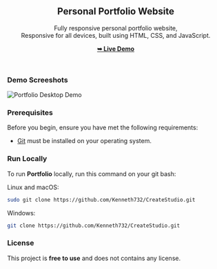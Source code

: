 <div align="center">

  <br />
  <br />

  <h2 align="center">Personal Portfolio Website</h2>

  Fully responsive personal portfolio website, <br />Responsive for all devices, built using HTML, CSS, and JavaScript.

  <a href="https://create-studio.vercel.app/"><strong>➥ Live Demo</strong></a>

</div>

<br />

### Demo Screeshots

![Portfolio Desktop Demo](./assets/images/screen.png "Desktop Demo")

### Prerequisites

Before you begin, ensure you have met the following requirements:

* [Git](https://git-scm.com/downloads "Download Git") must be installed on your operating system.

### Run Locally

To run **Portfolio** locally, run this command on your git bash:

Linux and macOS:

```bash
sudo git clone https://github.com/Kenneth732/CreateStudio.git
```

Windows:

```bash
git clone https://github.com/Kenneth732/CreateStudio.git
```


### License

This project is **free to use** and does not contains any license.

